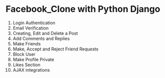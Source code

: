 # Facebook_Clone with Python Django

1) Login Authentication
2) Email Verification
3) Creating, Edit and Delete a Post
4) Add Comments and Replies
5) Make Friends
6) Make, Accept and Reject Friend Requests
7) Block User
8) Make Profile Private
9) Likes Section
10) AJAX integrations
